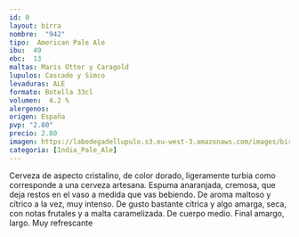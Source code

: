 ```yaml
---
id: 0
layout: birra
nombre:  "942"
tipo:  American Pale Ale
ibu:  49
ebc:  13
maltas: Maris Otter y Caragold
lupulos: Cascade y Simco
levaduras: ALE
formato: Botella 33cl
volumen:  4.2 %
alergenos: 
origen: España
pvp: "2.80" 
precio: 2.80
imagen: https://labodegadellupulo.s3.eu-west-3.amazonaws.com/images/birras/942.jpg
categoria: [India_Pale_Ale]
---
```

Cerveza de aspecto cristalino, de color dorado, ligeramente turbia como corresponde a una cerveza artesana. Espuma anaranjada, cremosa, que deja restos en el vaso a medida que vas bebiendo. De aroma maltoso y cítrico a la vez, muy intenso. De gusto bastante cítrica y algo amarga, seca, con notas frutales y a malta caramelizada. De cuerpo medio. Final amargo, largo. Muy refrescante









